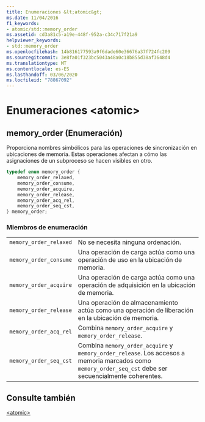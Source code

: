 ```yaml
---
title: Enumeraciones &lt;atomic&gt;
ms.date: 11/04/2016
f1_keywords:
- atomic/std::memory_order
ms.assetid: cd3a81c5-a19e-448f-952a-c34c717f21a9
helpviewer_keywords:
- std::memory_order
ms.openlocfilehash: 14b816177593a9f6dade60e36676a37f724fc209
ms.sourcegitcommit: 3e8fa01f323bc5043a48a0c18b855d38af3648d4
ms.translationtype: MT
ms.contentlocale: es-ES
ms.lasthandoff: 03/06/2020
ms.locfileid: "78867092"
---
```

# <a name="ltatomicgt-enums"></a>Enumeraciones &lt;atomic&gt;

## <a name="memory_order_enum"></a>  memory_order (Enumeración)

Proporciona nombres simbólicos para las operaciones de sincronización en ubicaciones de memoria. Estas operaciones afectan a cómo las asignaciones de un subproceso se hacen visibles en otro.

```cpp
typedef enum memory_order {
    memory_order_relaxed,
    memory_order_consume,
    memory_order_acquire,
    memory_order_release,
    memory_order_acq_rel,
    memory_order_seq_cst,
} memory_order;
```

### <a name="enumeration-members"></a>Miembros de enumeración

|||
|-|-|
|`memory_order_relaxed`|No se necesita ninguna ordenación.|
|`memory_order_consume`|Una operación de carga actúa como una operación de uso en la ubicación de memoria.|
|`memory_order_acquire`|Una operación de carga actúa como una operación de adquisición en la ubicación de memoria.|
|`memory_order_release`|Una operación de almacenamiento actúa como una operación de liberación en la ubicación de memoria.|
|`memory_order_acq_rel`|Combina `memory_order_acquire` y `memory_order_release`.|
|`memory_order_seq_cst`|Combina `memory_order_acquire` y `memory_order_release`. Los accesos a memoria marcados como `memory_order_seq_cst` debe ser secuencialmente coherentes.|

## <a name="see-also"></a>Consulte también

[\<atomic>](../standard-library/atomic.md)
